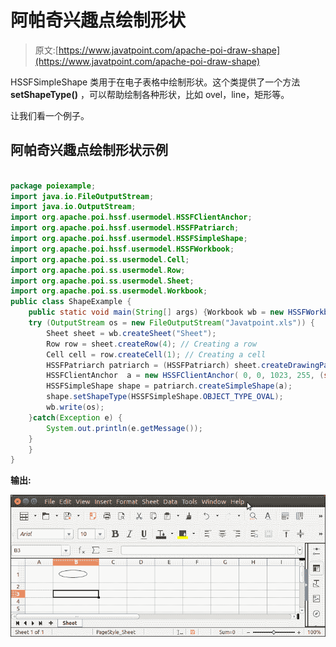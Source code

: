 # 阿帕奇兴趣点绘制形状

> 原文:[https://www.javatpoint.com/apache-poi-draw-shape](https://www.javatpoint.com/apache-poi-draw-shape)

HSSFSimpleShape 类用于在电子表格中绘制形状。这个类提供了一个方法 **setShapeType()** ，可以帮助绘制各种形状，比如 ovel，line，矩形等。

让我们看一个例子。

## 阿帕奇兴趣点绘制形状示例

```java

package poiexample;
import java.io.FileOutputStream;
import java.io.OutputStream;
import org.apache.poi.hssf.usermodel.HSSFClientAnchor;
import org.apache.poi.hssf.usermodel.HSSFPatriarch;
import org.apache.poi.hssf.usermodel.HSSFSimpleShape;
import org.apache.poi.hssf.usermodel.HSSFWorkbook;
import org.apache.poi.ss.usermodel.Cell;
import org.apache.poi.ss.usermodel.Row;
import org.apache.poi.ss.usermodel.Sheet;
import org.apache.poi.ss.usermodel.Workbook;
public class ShapeExample {
	public static void main(String[] args) {Workbook wb = new HSSFWorkbook();
	try (OutputStream os = new FileOutputStream("Javatpoint.xls")) {
		Sheet sheet = wb.createSheet("Sheet");
		Row row = sheet.createRow(4); // Creating a row
		Cell cell = row.createCell(1); // Creating a cell
        HSSFPatriarch patriarch = (HSSFPatriarch) sheet.createDrawingPatriarch();
		HSSFClientAnchor  a = new HSSFClientAnchor( 0, 0, 1023, 255, (short) 1, 0, (short) 1, 0 );
	    HSSFSimpleShape shape = patriarch.createSimpleShape(a);
	    shape.setShapeType(HSSFSimpleShape.OBJECT_TYPE_OVAL);
	    wb.write(os);
	}catch(Exception e) {
		System.out.println(e.getMessage());
	}
	}
}

```

**输出:**

![Apache POI Draw Shape](img/7281e2987b4931b164368367588927d0.png)